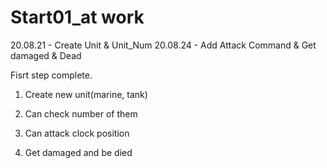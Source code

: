 # Start01_at work

20.08.21 - Create Unit & Unit_Num
20.08.24 - Add Attack Command & Get damaged & Dead

Fisrt step complete.

1. Create new unit(marine, tank)

2. Can check number of them

3. Can attack clock position

4. Get damaged and be died

